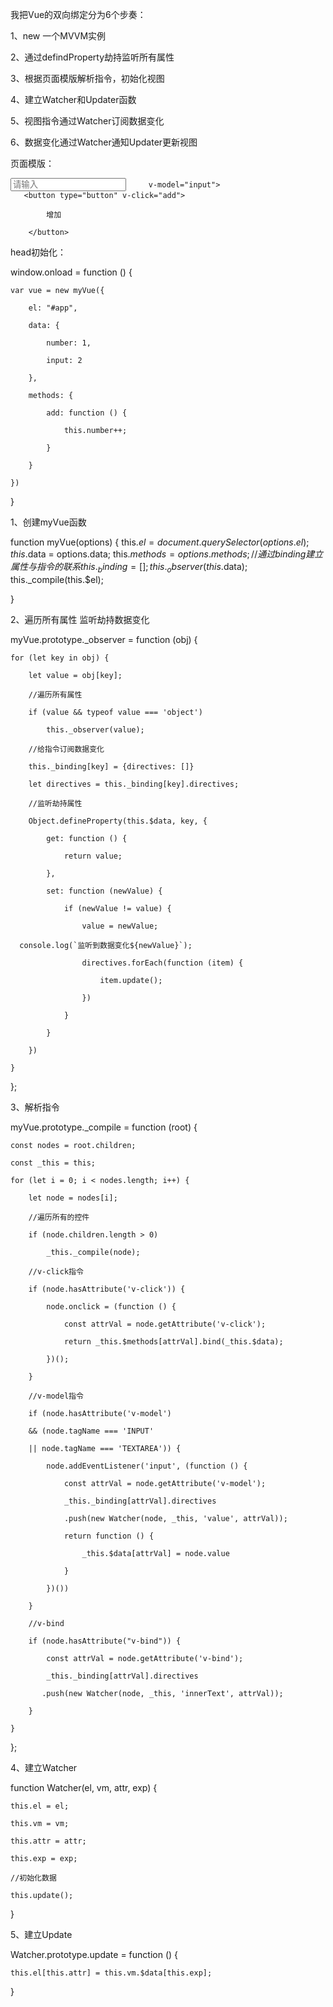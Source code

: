 我把Vue的双向绑定分为6个步奏：

1、new 一个MVVM实例

2、通过defindProperty劫持监听所有属性

3、根据页面模版解析指令，初始化视图

4、建立Watcher和Updater函数

5、视图指令通过Watcher订阅数据变化

6、数据变化通过Watcher通知Updater更新视图



页面模版：

<div id="app">
   <form>
       <input type="text"  placeholder="请输入"

         v-model="input">
       <button type="button" v-click="add">

            增加

        </button>
   </form>
   <div v-bind="number"></div>

</div>



head初始化：

window.onload = function () {

    var vue = new myVue({

        el: "#app",

        data: {

            number: 1,

            input: 2

        },

        methods: {

            add: function () {

                this.number++;

            }

        }

    })

}



1、创建myVue函数

function myVue(options) {
   this.$el = document.querySelector(options.el);
   this.$data = options.data;
   this.$methods = options.methods;
   //通过binding建立属性与指令的联系
   this._binding = [];
   this._observer(this.$data);
   this._compile(this.$el);

}



2、遍历所有属性 监听劫持数据变化

myVue.prototype._observer = function (obj) {

    for (let key in obj) {

        let value = obj[key];

        //遍历所有属性

        if (value && typeof value === 'object')

            this._observer(value);

        //给指令订阅数据变化

        this._binding[key] = {directives: []}

        let directives = this._binding[key].directives;

        //监听劫持属性

        Object.defineProperty(this.$data, key, {

            get: function () {

                return value;

            },

            set: function (newValue) {

                if (newValue != value) {

                    value = newValue;

      console.log(`监听到数据变化${newValue}`);

                    directives.forEach(function (item) {

                        item.update();

                    })

                }

            }

        })

    }

};



3、解析指令

myVue.prototype._compile = function (root) {

    const nodes = root.children;

    const _this = this;

    for (let i = 0; i < nodes.length; i++) {

        let node = nodes[i];

        //遍历所有的控件

        if (node.children.length > 0)

            _this._compile(node);

        //v-click指令

        if (node.hasAttribute('v-click')) {

            node.onclick = (function () {

                const attrVal = node.getAttribute('v-click');

                return _this.$methods[attrVal].bind(_this.$data);

            })();

        }

        //v-model指令

        if (node.hasAttribute('v-model')

        && (node.tagName === 'INPUT' 

        || node.tagName === 'TEXTAREA')) {

            node.addEventListener('input', (function () {

                const attrVal = node.getAttribute('v-model');

                _this._binding[attrVal].directives

                .push(new Watcher(node, _this, 'value', attrVal));

                return function () {

                    _this.$data[attrVal] = node.value

                }

            })())

        }

        //v-bind

        if (node.hasAttribute("v-bind")) {

            const attrVal = node.getAttribute('v-bind');

            _this._binding[attrVal].directives

           .push(new Watcher(node, _this, 'innerText', attrVal));

        }

    }

};



4、建立Watcher

function Watcher(el, vm, attr, exp) {

    this.el = el;

    this.vm = vm;

    this.attr = attr;

    this.exp = exp;

    //初始化数据

    this.update();

}



5、建立Update

Watcher.prototype.update = function () {

    this.el[this.attr] = this.vm.$data[this.exp];

}

